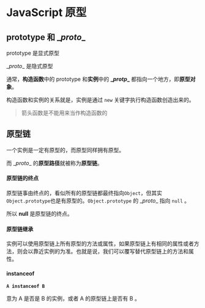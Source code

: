 # JavaScript 原型

## prototype 和 \__proto__

prototype 是显式原型

\__proto__  是隐式原型

通常，**构造函数**中的 prototype 和**实例**中的 **\__protp__** 都指向一个地方，即**原型对象**。

构造函数和实例的关系就是，实例是通过 `new` 关键字执行构造函数创造出来的。

> 箭头函数是不能用来当作构造函数的

## 原型链

一个实例是一定有原型的，而原型同样拥有原型。

而 \__proto__ 的**原型路径**就被称为**原型链**。

#### 原型链的终点

原型链事由终点的，看似所有的原型链都最终指向`Object`，但其实`Object.prototype`也是有原型的。`Object.prototype` 的 \__proto__ 指向 `null` 。

所以 **null** 是原型链的终点。

#### 原型链继承

实例可以使用原型链上所有原型的方法或属性，如果原型链上有相同的属性或者方法，则会以靠近实例的为准。也就是说，我们可以覆写替代原型链上的方法和属性。

#### instanceof

**`A instanceof B`**

意为 A 是否是 B 的实例，或者 A 的原型链上是否有 B 。
